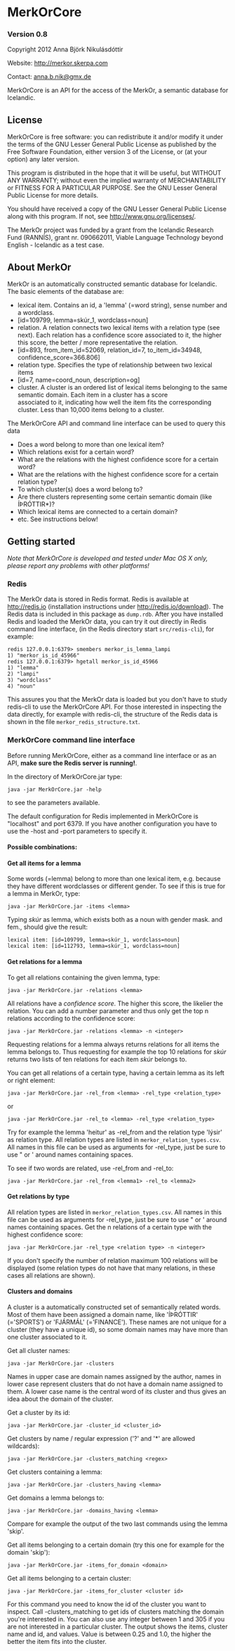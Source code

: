 # MerkOrCore
### Version 0.8
Copyright 2012 Anna Björk Nikulásdóttir

Website: http://merkor.skerpa.com

Contact: anna.b.nik@gmx.de

MerkOrCore is an API for the access of the MerkOr, a semantic database for Icelandic.

## License
MerkOrCore is free software: you can redistribute it and/or modify it under the terms of the
GNU Lesser General Public License as published by the Free Software Foundation, either version 3 of the License, or (at your option) any later version.

This program is distributed in the hope that it will be useful, but WITHOUT ANY WARRANTY; without even the implied warranty of MERCHANTABILITY or FITNESS FOR A PARTICULAR PURPOSE. See the GNU Lesser General Public License for more details.

You should have received a copy of the GNU Lesser General Public License along with this program. If not, see <http://www.gnu.org/licenses/>.

The MerkOr project was funded by a grant from the Icelandic Research Fund (RANNÍS), grant nr. 090662011, Viable Language Technology beyond English - Icelandic as a test case.

## About MerkOr
MerkOr is an automatically constructed semantic database for Icelandic. The basic elements of the database are:
  
* lexical item. Contains an id, a 'lemma' (=word string), sense number and a wordclass.  
 * [id=109799, lemma=skúr_1, wordclass=noun]  
* relation. A relation connects two lexical items with a relation type (see next). Each relation has a confidence score associated to it, the higher this score, the better / more representative the relation.  
 * [id=893, from_item_id=52069, relation_id=7, to_item_id=34948, confidence_score=366.806]  
* relation type. Specifies the type of relationship between two lexical items  
 * [id=7, name=coord_noun, description=og]  
* cluster. A cluster is an ordered list of lexical items belonging to the same semantic domain. Each item in a cluster has a score   
associated to it, indicating how well the item fits the corresponding cluster. Less than 10,000 items belong to a cluster.

The MerkOrCore API and command line interface can be used to query this data
  
* Does a word belong to more than one lexical item?
* Which relations exist for a certain word?
* What are the relations with the highest confidence score for a certain word?
* What are the relations with the highest confidence score for a certain relation type?
* To which cluster(s) does a word belong to?
* Are there clusters representing some certain semantic domain (like ÍÞRÓTTIR*)?
* Which lexical items are connected to a certain domain?
* etc. See instructions below!

## Getting started
*Note that MerkOrCore is developed and tested under Mac OS X only, please report any problems with other platforms!*
### Redis
The MerkOr data is stored in Redis format. Redis is available at http://redis.io (installation instructions under http://redis.io/download).
The Redis data is included in this package as `dump.rdb`.
After you have installed Redis and loaded the MerkOr data, you can try it out directly in Redis command line interface, (in the Redis directory start `src/redis-cli`), for example:

    redis 127.0.0.1:6379> smembers merkor_is_lemma_lampi
    1) "merkor_is_id_45966"
    redis 127.0.0.1:6379> hgetall merkor_is_id_45966
    1) "lemma"
    2) "lampi"
    3) "wordclass"
    4) "noun"

This assures you that the MerkOr data is loaded but you don't have to study redis-cli to use the MerkOrCore API. For those interested in inspecting the data directly, for example with redis-cli, the structure of the Redis data is shown in the file `merkor_redis_structure.txt`.

### MerkOrCore command line interface
Before running MerkOrCore, either as a command line interface or as an API, **make sure the Redis server is running!**.

In the directory of MerkOrCore.jar type:

    java -jar MerkOrCore.jar -help

to see the parameters available.

The default configuration for Redis implemented in MerkOrCore is "localhost" and port 6379.
If you have another configuration you have to use the -host and -port parameters to specify it.

#### Possible combinations:
#### Get all items for a lemma
Some words (=lemma) belong to more than one lexical item, e.g. because they have different wordclasses or different gender. To see if this is true for a lemma in MerkOr, type:

    java -jar MerkOrCore.jar -items <lemma>

Typing *skúr* as lemma, which exists both as a noun with gender mask. and fem., should give the result:

    lexical item: [id=109799, lemma=skúr_1, wordclass=noun]
    lexical item: [id=112793, lemma=skúr_1, wordclass=noun]

#### Get relations for a lemma
To get all relations containing the given lemma, type:

    java -jar MerkOrCore.jar -relations <lemma>

All relations have a *confidence score*. The higher this score, the likelier the relation. 
You can add a number parameter and thus only get the top n relations according to the confidence score:

    java -jar MerkOrCore.jar -relations <lemma> -n <integer>

Requesting relations for a lemma always returns relations for all items the lemma belongs to.
Thus requesting for example the top 10 relations for *skúr* returns two lists of ten relations for each item *skúr* belongs to.

You can get all relations of a certain type, having a certain lemma as its left or right element:

    java -jar MerkOrCore.jar -rel_from <lemma> -rel_type <relation_type>

or

    java -jar MerkOrCore.jar -rel_to <lemma> -rel_type <relation_type>

Try for example the lemma 'heitur' as -rel_from and the relation type 'lýsir' as relation type.
All relation types are listed in `merkor_relation_types.csv`. All names in this file can be used as arguments for -rel_type, just be sure to use " or ' around names containing spaces.

To see if two words are related, use -rel_from and -rel_to:

    java -jar MerkOrCore.jar -rel_from <lemma1> -rel_to <lemma2>

#### Get relations by type
All relation types are listed in `merkor_relation_types.csv`. All names in this file can be used as arguments for -rel_type, just be sure to use " or ' around names containing spaces.
Get the n relations of a certain type with the highest confidence score:

    java -jar MerkOrCore.jar -rel_type <relation type> -n <integer>

If you don't specify the number of relation maximum 100 relations will be displayed (some relation types do not have that many relations, in these cases all relations are shown).

#### Clusters and domains
A cluster is a automatically constructed set of semantically related words. Most of them have been assigned a domain name, like 'ÍÞRÓTTIR' (='SPORTS') or 
'FJÁRMÁL' (='FINANCE'). These names are not unique for a cluster (they have a unique id), so some domain names may have more than one cluster associated to it.

Get all cluster names:

    java -jar MerkOrCore.jar -clusters

Names in upper case are domain names assigned by the author, names in lower case represent clusters that do not have a domain name assigned to them. A lower case name is the central word of its cluster and thus gives an idea about the domain of the cluster.
 
Get a cluster by its id:

    java -jar MerkOrCore.jar -cluster_id <cluster_id>

Get clusters by name / regular expression ('?' and '*' are allowed wildcards):

    java -jar MerkOrCore.jar -clusters_matching <regex>

Get clusters containing a lemma:

    java -jar MerkOrCore.jar -clusters_having <lemma>

Get domains a lemma belongs to:

    java -jar MerkOrCore.jar -domains_having <lemma>

Compare for example the output of the two last commands using the lemma 'skip'.

Get all items belonging to a certain domain (try this one for example for the domain 'skip'):

    java -jar MerkOrCore.jar -items_for_domain <domain>

Get all items belonging to a certain cluster:

    java -jar MerkOrCore.jar -items_for_cluster <cluster id>

For this command you need to know the id of the cluster you want to inspect. Call -clusters_matching <regex> to get ids of clusters matching the domain you're interested in. You can also use any integer between 1 and 305 if you are not interested in a particular cluster.
The output shows the items, cluster name and id, and values. Value is between 0.25 and 1.0, the higher the better the item fits into the cluster.
